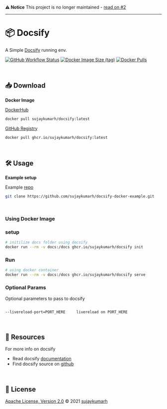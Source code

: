 **⚠️ Notice**
This project is no longer maintained - [read on #2](https://github.com/sujaykumarh/docsify-docker/issues/2)

---

# 📦 Docsify

A Simple [Docsify](https://github.com/docsifyjs/docsify) running env.

[![GitHub Workflow Status](https://img.shields.io/github/workflow/status/sujaykumarh/docsify-docker/build-docker)](https://github.com/sujaykumarh/docsify-docker/actions)
[![Docker Image Size (tag)](https://img.shields.io/docker/image-size/sujaykumarh/docsify/latest)](https://hub.docker.com/r/sujaykumarh/docsify)
[![Docker Pulls](https://img.shields.io/docker/pulls/sujaykumarh/docsify)](https://hub.docker.com/r/sujaykumarh/docsify)

<!-- `:latest` docker image is built every week on SUNDAY @ UTC 23:41 hrs -->

<br>

## 📥 Download

**Docker Image**

[DockerHub](https://hub.docker.com/r/sujaykumarh/docsify)

```bash
docker pull sujaykumarh/docsify:latest
```

[GitHub Registry](https://github.com/users/sujaykumarh/packages/container/package/docsify)

```bash
docker pull ghcr.io/sujaykumarh/docsify:latest
```

<br>

## 🛠️ Usage

**Example setup**

Example [repo](https://github.com/sujaykumarh/docsify-docker-example.git)

```bash
git clone https://github.com/sujaykumarh/docsify-docker-example.git
```

<br>

### Using Docker Image

### setup

```bash
# initilize docs folder using docsify
docker run --rm -v docs:/docs ghcr.io/sujaykumarh/docsify init
```

### Run

``` bash
# using docker container
docker run --rm -v docs:/docs ghcr.io/sujaykumarh/docsify serve
```

### Optional Params

Optional parameters to pass to docsify

```bash

--livereload-port=PORT_HERE     livereload on PORT_HERE

```

<br>


## 📖 Resources

For more info on docsify

- Read docsify [documentation](https://docsify.js.org/#/?id=docsify)
- Find docsify source on [github](https://github.com/docsifyjs/docsify)

<br>

## 📄 License

[Apache License, Version 2.0](https://github.com/sujaykumarh/docsify-docker/blob/main/LICENSE) © 2021 [sujaykumarh](https://github.com/sujaykumarh)
